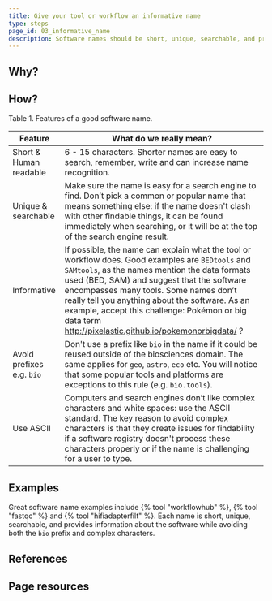 ```yaml
---
title: Give your tool or workflow an informative name
type: steps
page_id: 03_informative_name
description: Software names should be short, unique, searchable, and provide info about the software while avoiding a prefix (e.g. `bio`) and complex characters.
---
```



## Why?



## How?


Table 1. Features of a good software name.

| Feature                | What do we really mean?                                                                                                                                                                                                                                                                                                                                                                             |
|------------------------|-----------------------------------------------------------------------------------------------------------------------------------------------------------------------------------------------------------------------------------------------------------------------------------------------------------------------------------------------------------------------------------------------------|
| Short & Human readable | 6 - 15 characters. Shorter names are easy to search, remember, write and can increase name recognition.                                                                                                                                                                                                                                                                                             |
| Unique & searchable    | Make sure the name is easy for a search engine to find. Don’t pick a common or popular name that means something else: if the name doesn't clash with other findable things, it can be found immediately when searching, or it will be at the top of the search engine result.                                                                                                                      |
| Informative            | If possible, the name can explain what the tool or workflow does. Good examples are `BEDtools` and `SAMtools`, as the names mention the data formats used (BED, SAM) and suggest that the software encompasses many tools. Some names don’t really tell you anything about the software. As an example, accept this challenge: Pokémon or big data term http://pixelastic.github.io/pokemonorbigdata/ ? |
| Avoid prefixes e.g. `bio` | Don't use a prefix like `bio` in the name if it could be reused outside of the biosciences domain. The same applies for `geo`, `astro`, `eco` etc. You will notice that some popular tools and platforms are exceptions to this rule (e.g. `bio.tools`).                                                                                                                                                    |
| Use ASCII | Computers and search engines don’t like complex characters and white spaces: use the ASCII standard. The key reason to avoid complex characters is that they create issues for findability if a software registry doesn't process these characters properly or if the name is challenging for a user to type.                                                                                       |


## Examples

Great software name examples include {% tool "workflowhub" %}, {% tool "fastqc" %} and {% tool "hifiadapterfilt" %}. Each name is short, unique, searchable, and provides information about the software while avoiding both the `bio` prefix and complex characters.


## References


## Page resources

